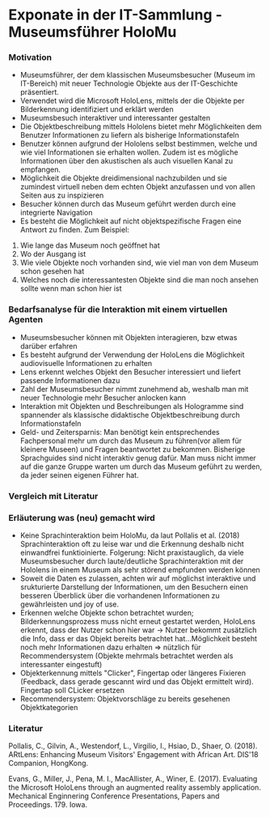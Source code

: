# Exponate in der IT-Sammlung - Museumsführer HoloMu

### Motivation
- Museumsführer, der dem klassischen Museumsbesucher (Museum im IT-Bereich) mit neuer Technologie Objekte aus der IT-Geschichte präsentiert.
- Verwendet wird die Microsoft HoloLens, mittels der die Objekte per Bilderkennung identifiziert und erklärt werden
- Museumsbesuch interaktiver und interessanter gestalten
- Die Objektbeschreibung mittels Hololens bietet mehr Möglichkeiten dem Benutzer Informationen zu liefern als bisherige Informationstafeln
- Benutzer können aufgrund der Hololens selbst bestimmen, welche und wie viel Informationen sie erhalten wollen. Zudem ist es mögliche Informationen über den akustischen als auch visuellen Kanal zu empfangen. 
- Möglichkeit die Objekte dreidimensional nachzubilden und sie zumindest virtuell neben dem echten Objekt anzufassen und von allen Seiten aus zu inspizieren
- Besucher können durch das Museum geführt werden durch eine integrierte Navigation
- Es besteht die Möglichkeit auf nicht objektspezifische Fragen eine Antwort zu finden. 
Zum Beispiel: 
1. Wie lange das Museum noch geöffnet hat 
2. Wo der Ausgang ist 
3. Wie viele Objekte noch vorhanden sind, wie viel man von dem Museum schon gesehen hat
4. Welches noch die interessantesten Objekte sind die man noch ansehen sollte wenn man schon hier ist

### Bedarfsanalyse für die Interaktion mit einem virtuellen Agenten
- Museumsbesucher können mit Objekten interagieren, bzw etwas darüber erfahren
- Es besteht aufgrund der Verwendung der HoloLens die Möglichkeit audiovisuelle Informationen zu erhalten
- Lens erkennt welches Objekt den Besucher interessiert und liefert passende Informationen dazu
- Zahl der Museumsbesucher nimmt zunehmend ab, weshalb man mit neuer Technologie mehr Besucher anlocken kann
- Interaktion mit Objekten und Beschreibungen als Hologramme sind spannender als klassische didaktische Objektbeschreibung durch Informationstafeln
- Geld- und Zeitersparnis: Man benötigt kein entsprechendes Fachpersonal mehr um durch das Museum zu führen(vor allem für kleinere Museen) und Fragen beantwortet zu bekommen. Bisherige Sprachguides sind nicht interaktiv genug dafür. Man muss nicht immer auf die ganze Gruppe warten um durch das Museum geführt zu werden, da jeder seinen eigenen Führer hat.

### Vergleich mit Literatur

### Erläuterung was (neu) gemacht wird
- Keine Sprachinteraktion beim HoloMu, da laut Pollalis et al. (2018) Sprachinteraktion oft zu leise war und die Erkennung deshalb nicht einwandfrei funktioinierte. Folgerung: Nicht praxistauglich, da viele Museumsbesucher durch laute/deutliche Sprachinteraktion mit der Hololens in einem Museum als sehr störend empfunden werden können
- Soweit die Daten es zulassen, achten wir auf möglichst interaktive und srukturierte Darstellung der Informationen, um den Besuchern einen besseren Überblick über die vorhandenen Informationen zu gewährleisten und joy of use.
- Erkennen welche Objekte schon betrachtet wurden; Bilderkennungsprozess muss nicht erneut gestartet werden, HoloLens erkennt, dass der Nutzer schon hier war -> Nutzer bekommt zusätzlich die Info, dass er das Objekt bereits betrachtet hat...Möglichkeit besteht noch mehr Informationen dazu erhalten => nützlich für Recommendersystem (Objekte mehrmals betrachtet werden als interessanter eingestuft)
- Objekterkennung mittels "Clicker", Fingertap oder längeres Fixieren (Feedback, dass gerade gescannt wird und das Objekt ermittelt wird). Fingertap soll CLicker ersetzen
- Recommendersystem: Objektvorschläge zu bereits gesehenen Objektkategorien

### Literatur
Pollalis, C., Gilvin, A., Westendorf, L., Virgilio, I., Hsiao, D., Shaer, O. (2018). ARtLens: Enhancing Museum Visitors' Engagement with African Art. DIS'18 Companion, HongKong.

Evans, G., Miller, J., Pena, M. I., MacAllister, A., Winer, E. (2017). Evaluating the Microsoft HoloLens through an augmented reality assembly application. Mechanical Enginnering Conference Presentations, Papers and Proceedings. 179. Iowa.